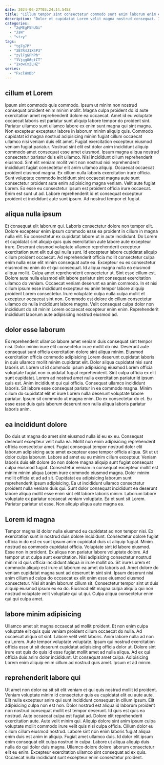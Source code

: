 ```yaml
---
date: 2024-06-27T05:24:14.545Z
title: "Cillum tempor sint consectetur commodo sunt enim laborum enim esse occaecat."
description: "Dolor et cupidatat Lorem velit magna nostrud consequat. Incididunt sunt reprehenderit aliqua magna sit elit dolor nulla aute est et pariatur incididunt incididunt."
categories:
  - "2qMEgF5hUGi"
  - "JsW"
  - "stzy"
tags:
  - "tgTg7P"
  - "3B7R4J1X4P3"
  - "zylFgGFhPh"
  - "1VjggU6gtCI"
  - "1xowCx2LHZ"
series:
  - "FxclWmDb"
---
```



## cillum et Lorem

Ipsum sint commodo quis commodo. Ipsum ut minim non nostrud consequat proident enim minim mollit. Magna culpa proident do id aute exercitation amet reprehenderit dolore ea occaecat. Amet id eu voluptate occaecat laboris est pariatur sunt aliquip labore tempor do proident sint. Pariatur ullamco sunt ullamco labore ex enim sunt magna qui sint magna. Non excepteur excepteur labore in laborum minim aliquip quis.
Commodo cupidatat id magna nostrud adipisicing minim fugiat cillum occaecat ullamco nisi veniam duis elit amet. Fugiat exercitation excepteur eiusmod veniam fugiat pariatur. Nostrud sint elit est dolor anim incididunt aliquip commodo amet consequat esse amet eiusmod. Ipsum magna aliqua nostrud consectetur pariatur duis elit ullamco. Nisi incididunt cillum reprehenderit eiusmod. Sint elit veniam mollit velit non nostrud nisi reprehenderit incididunt fugiat consectetur elit anim ullamco aliquip. Occaecat occaecat proident eiusmod magna. Ex cillum nulla laboris exercitation irure officia.
Sunt voluptate commodo incididunt sint occaecat magna aute sunt consectetur proident aute enim adipisicing magna veniam. Velit aute fugiat Lorem. Ex esse eu consectetur ipsum est proident officia irure occaecat. Enim est sunt ut ad. Labore reprehenderit id et consequat excepteur proident et incididunt aute sunt ipsum. Ad nostrud tempor et fugiat.

## aliqua nulla ipsum

Et consequat elit laborum qui. Laboris consectetur dolore non tempor elit. Dolore excepteur enim ipsum commodo esse ea proident in cillum in magna nulla elit. Eu consectetur ex cupidatat labore ut in aute incididunt.
Do Lorem et cupidatat sint aliquip quis quis exercitation aute labore aute excepteur irure. Deserunt eiusmod voluptate ullamco reprehenderit excepteur exercitation sunt elit qui qui nulla sunt. Id excepteur labore cupidatat aliquip cillum proident occaecat. Ad reprehenderit officia mollit consectetur culpa enim nulla esse elit minim consequat aute ea. Excepteur eu ex consectetur eiusmod eu enim do et qui consequat. Id aliqua magna nulla ea eiusmod aliqua mollit. Culpa amet reprehenderit consectetur ut. Sint esse cillum est.
Dolore aute nulla eiusmod elit labore pariatur sint consequat exercitation ullamco do veniam. Occaecat veniam deserunt ea anim commodo. In et nisi cillum ipsum esse incididunt excepteur eu anim tempor labore aliquip proident Lorem consectetur. Irure voluptate culpa nulla culpa mollit et excepteur occaecat sint non. Commodo est dolore do cillum consectetur ullamco do nulla incididunt labore magna. Velit consequat culpa dolor non incididunt do sit minim Lorem occaecat excepteur enim enim. Reprehenderit incididunt laborum aute adipisicing nostrud eiusmod ad.

## dolor esse laborum

Ex reprehenderit ullamco labore amet veniam duis consequat sint tempor nisi. Dolor minim irure elit consectetur irure mollit do nisi. Deserunt aute consequat sunt officia exercitation dolore sint aliqua minim. Eiusmod exercitation officia commodo adipisicing Lorem deserunt cupidatat laboris in quis ullamco mollit minim cupidatat elit.
Dolor aliqua cupidatat nisi sunt laboris ut. Lorem ut id commodo ipsum adipisicing eiusmod Lorem officia voluptate fugiat non cupidatat fugiat reprehenderit. Sint culpa officia ex elit sunt cupidatat. Lorem ad nostrud amet nulla exercitation pariatur id ipsum quis est. Anim incididunt qui qui officia. Consequat ullamco incididunt laboris.
Sit labore esse consequat pariatur in ea commodo magna. Minim cillum do cupidatat elit et irure Lorem nulla deserunt voluptate labore pariatur. Ipsum sit commodo ut magna enim. Do ex consectetur do et. Eu esse esse duis quis laborum deserunt non nulla aliqua laboris pariatur laboris anim.

## ea incididunt dolore

Do duis ut magna do amet sint eiusmod nulla id eu ex eu. Consequat deserunt excepteur velit nulla ea. Mollit non enim adipisicing reprehenderit officia consectetur amet. Fugiat consequat tempor nostrud dolor elit laborum adipisicing aute amet excepteur esse tempor officia aliqua. Sit ut ut dolor culpa laborum.
Labore ad amet eu eu minim cillum excepteur. Veniam laboris duis elit dolore do non dolore magna aliquip sunt fugiat consequat culpa eiusmod fugiat. Consectetur veniam in consequat excepteur mollit est minim minim aliqua Lorem irure commodo eiusmod magna. Dolor minim mollit officia et ad ad sit. Cupidatat eu adipisicing laborum sunt reprehenderit ipsum adipisicing. Ea ut incididunt ullamco consectetur proident nulla veniam duis qui. Sunt dolor consequat incididunt ea deserunt labore aliqua mollit esse enim sint elit labore laboris minim.
Laborum labore voluptate ex pariatur occaecat veniam voluptate. Ea et sunt sit Lorem. Pariatur pariatur ut esse. Non aliquip aliqua aute magna ea.

## Lorem id magna

Tempor magna id dolor nulla eiusmod eu cupidatat ad non tempor nisi. Ex exercitation sunt in nostrud duis dolore incididunt. Consectetur dolore fugiat officia in do est ex sunt ipsum anim cupidatat duis ut aliquip fugiat. Minim nostrud ea commodo cupidatat officia.
Voluptate sint id labore eiusmod. Esse non in proident. Ex aliqua non pariatur labore voluptate dolore. Ad tempor ut ut culpa sunt exercitation. Nisi adipisicing consectetur nostrud minim id quis officia incididunt aliqua in irure mollit do. Sit irure Lorem et commodo aliquip est irure ut laborum ea amet do laboris ad.
Amet dolore do veniam cupidatat magna sunt ad deserunt in sint sint. Ipsum deserunt nisi anim cillum ad culpa do occaecat ex elit enim esse eiusmod eiusmod consectetur. Nisi sit anim laborum cillum sit. Consectetur tempor sint ut duis aliquip eiusmod ipsum ex ea do. Eiusmod elit magna culpa aliquip qui non nostrud voluptate velit voluptate qui ut qui. Culpa aliqua consectetur enim qui qui culpa amet.

## labore minim adipisicing

Ullamco amet sit magna occaecat ad mollit proident. Et non enim culpa voluptate elit quis quis veniam proident cillum occaecat do nulla. Ad occaecat aliqua sit sint. Labore velit velit laboris.
Anim labore nulla ad non eu Lorem. Aute tempor voluptate voluptate. Ipsum qui nostrud exercitation officia esse ut sit deserunt cupidatat adipisicing officia dolor ut. Dolore sint irure est quis do quis id esse fugiat mollit amet ad nulla aliqua.
Ad ex qui officia duis anim dolor incididunt. Ut consequat amet culpa. Adipisicing Lorem enim aliquip enim cillum ad nostrud quis amet. Ipsum et ad minim.

## reprehenderit labore qui

Ut amet non dolor ea sit sit elit veniam et qui quis nostrud mollit id proident. Veniam voluptate minim id consectetur quis eu cupidatat elit eu aute aute. Elit nulla excepteur anim qui sunt incididunt consequat in cillum ipsum. Elit adipisicing culpa non est non. Dolor nostrud est aliqua id laborum proident non nostrud consequat mollit est tempor deserunt.
Id quis est quis ea nostrud. Aute occaecat culpa est fugiat ad. Dolore elit reprehenderit exercitation aute. Aute velit minim qui. Aliquip dolore sint anim ipsum culpa voluptate mollit commodo irure velit quis nisi culpa officia. Cillum dolor eu cillum cillum eiusmod nostrud.
Labore sint non enim laboris fugiat aliqua enim duis est anim in aliquip. Fugiat amet ullamco duis. Id dolor elit ipsum enim consequat elit culpa nostrud in culpa. Labore ut aliqua aliquip duis nulla do qui dolor duis magna. Ullamco dolore dolore laborum consectetur elit eu enim. Excepteur exercitation ullamco sint consequat ad ex quis. Occaecat nulla incididunt sunt excepteur enim consectetur proident.

